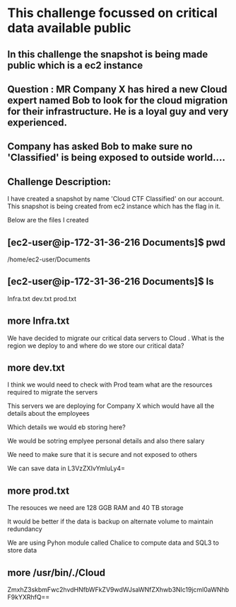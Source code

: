 # This challenge focussed on critical data available public 

## In this challenge the snapshot is being made public which is a ec2 instance 

## Question : MR Company X has hired a new Cloud expert named Bob to look for the cloud migration for their infrastructure. He is a loyal guy and very experienced. 
##              Company has asked Bob to make sure no 'Classified' is being exposed to outside world....


## Challenge Description:

I have created a snapshot by name 'Cloud CTF Classified' on our account. This snapshot is being created from ec2 instance which has the flag in it.

Below are the files I created 

## [ec2-user@ip-172-31-36-216 Documents]$ pwd
/home/ec2-user/Documents
## [ec2-user@ip-172-31-36-216 Documents]$ ls
Infra.txt  dev.txt  prod.txt

## more Infra.txt
We have decided to migrate our critical data servers to Cloud .
What is the region we deploy to and where do we store our critical data?

## more dev.txt
I think we would need to check with Prod team what are the resources required to migrate the servers

This servers we are deploying for Company X which would have all the details about the employees

Which details we would eb storing here?

We would be sotring emplyee personal details and also there salary

We need to make sure that it is secure and not exposed to others

We can save data in L3VzZXIvYmluLy4=

## more prod.txt
The resouces we need are 128 GGB RAM and 40 TB storage

It would be better if the data is backup on alternate volume to maintain redundancy

We are using Pyhon module called Chalice to compute data and SQL3 to store data

## more /usr/bin/./Cloud
ZmxhZ3skbmFwc2hvdHNfbWFkZV9wdWJsaWNfZXhwb3Nlc19jcml0aWNhbF9kYXRhfQ==

 

